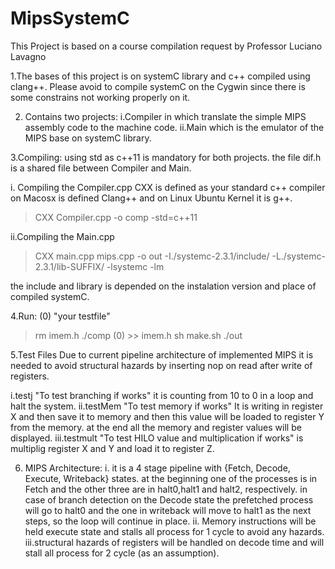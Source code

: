 # MipsSystemC
This Project is based on a course compilation request by Professor Luciano Lavagno

1.The bases of this project is on systemC library and c++ compiled using clang++.
Please avoid to compile systemC on the Cygwin since there is some constrains not working properly on it.

2. Contains two projects:
  i.Compiler in which translate the simple MIPS assembly code to the machine code.
  ii.Main which is the emulator of the MIPS base on systemC library.

3.Compiling:
using std as c++11 is mandatory for both projects.
the file dif.h is a shared file between Compiler and Main.

 i. Compiling the Compiler.cpp
  CXX is defined as your standard c++ compiler on Macosx is defined Clang++ and on Linux Ubuntu Kernel it is g++.
  > CXX Compiler.cpp -o comp -std=c++11
  
ii.Compiling the Main.cpp
  > CXX main.cpp mips.cpp -o out -I./systemc-2.3.1/include/ -L./systemc-2.3.1/lib-SUFFIX/ -lsystemc -lm

the include and library is depended on the instalation version and place of compiled systemC.

4.Run:
(0) "your testfile"
>rm imem.h
>./comp (0) >> imem.h
>sh make.sh
>./out

5.Test Files
  Due to current pipeline architecture of implemented MIPS it is needed to avoid structural hazards by inserting nop on read after write of registers.

i.testj "To test branching if works"
  it is counting from 10 to 0 in a loop and halt the system.
ii.testMem "To test memory if works"
  It is writing in register X and then save it to memory and then this value will be loaded to register Y from the memory.
  at the end all the memory and register values will be displayed.
iii.testmult "To test HILO value and multiplication if works"
  is multiplig register X and Y and load it to register Z.

6. MIPS Architecture:
  i. it is a 4 stage pipeline with {Fetch, Decode, Execute, Writeback} states. 
at the beginning one of the processes is in Fetch and the other three are in halt0,halt1 and halt2, respectively. in case of branch
detection on the Decode state the prefetched process will go to halt0 and the one in writeback will move to halt1 as the next steps,
so the loop will continue in place.
  ii. Memory instructions will be held execute state and stalls all process for 1 cycle to avoid any hazards.
  iii.structural hazards of registers will be handled on decode time and will stall all process for 2 cycle (as an assumption).
